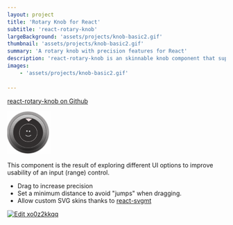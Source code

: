 ```yaml
---
layout: project
title: 'Rotary Knob for React'
subtitle: 'react-rotary-knob'
largeBackground: 'assets/projects/knob-basic2.gif'
thumbnail: 'assets/projects/knob-basic2.gif'
summary: 'A rotary knob with precision features for React'
description: 'react-rotary-knob is an skinnable knob component that supports precision mode, custom skins and other features. '
images:
    - 'assets/projects/knob-basic2.gif'

---
```


[react-rotary-knob on Github](https://github.com/hugozap/react-rotary-knob)


<img src="/assets/projects/knob-morph-skin.gif" width="100px"/>

This component is the result of exploring different UI options to improve usability of an input (range) control.

- Drag to increase precision
- Set a minimum distance to avoid "jumps" when dragging.
- Allow custom SVG skins thanks to [react-svgmt](https://github.com/hugozap/react-svgmt)


<a href="https://codesandbox.io/s/xo0z2kkqq">
  <img alt="Edit xo0z2kkqq" src="https://codesandbox.io/static/img/play-codesandbox.svg">
</a>

